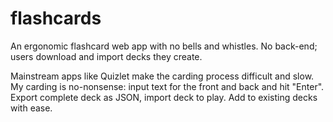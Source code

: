 # flashcards
An ergonomic flashcard web app with no bells and whistles. No back-end; users download and import decks they create.

Mainstream apps like Quizlet make the carding process difficult and slow. My carding is no-nonsense: input text for the front and back and hit "Enter". Export complete deck as JSON, import deck to play. Add to existing decks with ease.  
